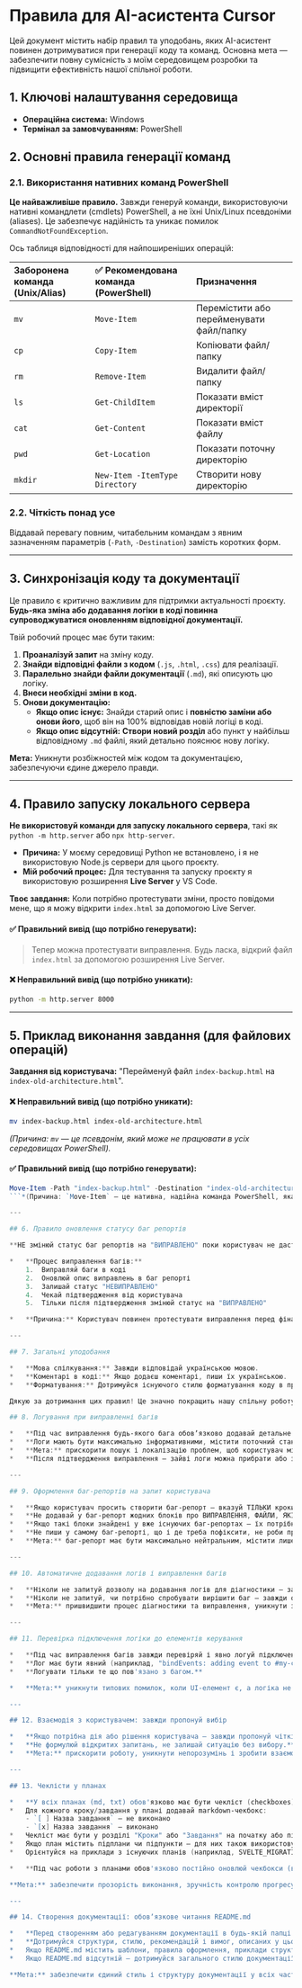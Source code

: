 # Правила для AI-асистента Cursor

Цей документ містить набір правил та уподобань, яких AI-асистент повинен дотримуватися при генерації коду та команд. Основна мета — забезпечити повну сумісність з моїм середовищем розробки та підвищити ефективність нашої спільної роботи.

## 1. Ключові налаштування середовища

*   **Операційна система:** Windows
*   **Термінал за замовчуванням:** PowerShell

## 2. Основні правила генерації команд

### 2.1. Використання нативних команд PowerShell

**Це найважливіше правило.** Завжди генеруй команди, використовуючи нативні командлети (cmdlets) PowerShell, а не їхні Unix/Linux псевдоніми (aliases). Це забезпечує надійність та уникає помилок `CommandNotFoundException`.

Ось таблиця відповідності для найпоширеніших операцій:

| Заборонена команда (Unix/Alias) | ✅ Рекомендована команда (PowerShell) | Призначення |
| :--- | :--- | :--- |
| `mv` | `Move-Item` | Перемістити або перейменувати файл/папку |
| `cp` | `Copy-Item` | Копіювати файл/папку |
| `rm` | `Remove-Item` | Видалити файл/папку |
| `ls` | `Get-ChildItem` | Показати вміст директорії |
| `cat` | `Get-Content` | Показати вміст файлу |
| `pwd` | `Get-Location` | Показати поточну директорію |
| `mkdir`| `New-Item -ItemType Directory` | Створити нову директорію |

### 2.2. Чіткість понад усе

Віддавай перевагу повним, читабельним командам з явним зазначенням параметрів (`-Path`, `-Destination`) замість коротких форм.

---

## 3. Синхронізація коду та документації

Це правило є критично важливим для підтримки актуальності проєкту. **Будь-яка зміна або додавання логіки в коді повинна супроводжуватися оновленням відповідної документації.**

Твій робочий процес має бути таким:

1.  **Проаналізуй запит** на зміну коду.
2.  **Знайди відповідні файли з кодом** (`.js`, `.html`, `.css`) для реалізації.
3.  **Паралельно знайди файли документації** (`.md`), які описують цю логіку.
4.  **Внеси необхідні зміни в код.**
5.  **Онови документацію:**
    *   **Якщо опис існує:** Знайди старий опис і **повністю заміни або онови його**, щоб він на 100% відповідав новій логіці в коді.
    *   **Якщо опис відсутній:** **Створи новий розділ** або пункт у найбільш відповідному `.md` файлі, який детально пояснює нову логіку.

**Мета:** Уникнути розбіжностей між кодом та документацією, забезпечуючи єдине джерело правди.

---

## 4. Правило запуску локального сервера

**Не використовуй команди для запуску локального сервера**, такі як `python -m http.server` або `npx http-server`.

*   **Причина:** У моєму середовищі Python не встановлено, і я не використовую Node.js сервери для цього проєкту.
*   **Мій робочий процес:** Для тестування та запуску проєкту я використовую розширення **Live Server** у VS Code.

**Твоє завдання:** Коли потрібно протестувати зміни, просто повідоми мене, що я можу відкрити `index.html` за допомогою Live Server.

#### ✅ Правильний вивід (що потрібно генерувати):

> Тепер можна протестувати виправлення. Будь ласка, відкрий файл `index.html` за допомогою розширення Live Server.

#### ❌ Неправильний вивід (що потрібно уникати):

```bash
python -m http.server 8000
```

---

## 5. Приклад виконання завдання (для файлових операцій)

**Завдання від користувача:** "Перейменуй файл `index-backup.html` на `index-old-architecture.html`".

#### ❌ Неправильний вивід (що потрібно уникати):

```bash
mv index-backup.html index-old-architecture.html
```
*(Причина: `mv` — це псевдонім, який може не працювати в усіх середовищах PowerShell).*

#### ✅ Правильний вивід (що потрібно генерувати):

```powershell
Move-Item -Path "index-backup.html" -Destination "index-old-architecture.html"
```*(Причина: `Move-Item` — це нативна, надійна команда PowerShell, яка гарантовано спрацює).*

---

## 6. Правило оновлення статусу баг репортів

**НЕ змінюй статус баг репортів на "ВИПРАВЛЕНО" поки користувач не дасть підтвердження.**

*   **Процес виправлення багів:**
    1.  Виправляй баги в коді
    2.  Оновлюй опис виправлень в баг репорті
    3.  Залишай статус "НЕВИПРАВЛЕНО"
    4.  Чекай підтвердження від користувача
    5.  Тільки після підтвердження змінюй статус на "ВИПРАВЛЕНО"

*   **Причина:** Користувач повинен протестувати виправлення перед фінальним підтвердженням статусу.

---

## 7. Загальні уподобання

*   **Мова спілкування:** Завжди відповідай українською мовою.
*   **Коментарі в коді:** Якщо додаєш коментарі, пиши їх українською.
*   **Форматування:** Дотримуйся існуючого стилю форматування коду в проєкті.

Дякую за дотримання цих правил! Це значно покращить нашу спільну роботу.

## 8. Логування при виправленні багів

*   **Під час виправлення будь-якого бага обовʼязково додавай детальне логування у всі ключові місця (зміна стану, рендер, підписки, обробники подій, ключові гілки логіки).**
*   **Логи мають бути максимально інформативними, містити поточний стан, вхідні параметри, результат виконання, ідентифікатори компонентів/елементів.**
*   **Мета:** прискорити пошук і локалізацію проблем, щоб користувач міг швидко знайти причину навіть складних багів.
*   **Після підтвердження виправлення — зайві логи можна прибрати або залишити лише найважливіші для підтримки.

---

## 9. Оформлення баг-репортів на запит користувача

*   **Якщо користувач просить створити баг-репорт — вказуй ТІЛЬКИ кроки для відтворення, очікуваний результат і фактичний результат.**
*   **Не додавай у баг-репорт жодних блоків про ВИПРАВЛЕННЯ, ФАЙЛИ, ЯКІ БУЛИ ЗМІНЕНІ, ЛОГИ ДОДАНІ, або будь-які інші технічні деталі, які можуть викликати фантомні помилки чи ускладнити аналіз.**
*   **Якщо такі блоки знайдені у вже існуючих баг-репортах — їх потрібно ігнорувати і видаляти при оновленні або аналізі репорту.**
*   **Не пиши у самому баг-репорті, що і де треба пофіксити, не роби припущень щодо причин чи місця проблеми, не пиши які вже зробив виправлення.**
*   **Мета:** баг-репорт має бути максимально нейтральним, містити лише факти, і не впливати на подальший процес діагностики та виправлення.

---

## 10. Автоматичне додавання логів і виправлення багів

*   **Ніколи не запитуй дозволу на додавання логів для діагностики — завжди додавай їх автоматично, якщо це допоможе знайти причину.**
*   **Ніколи не запитуй, чи потрібно спробувати вирішити баг — завжди одразу виправляй баг, якщо він відтворюється або є відповідний запит.**
*   **Мета:** пришвидшити процес діагностики та виправлення, уникнути зайвих уточнень і затримок.

---

## 11. Перевірка підключення логіки до елементів керування

*   **Під час виправлення багів завжди перевіряй і явно логуй підключення логіки до кнопок, чекбоксів, інпутів та інших елементів керування.**
*   **Лог має бути явний (наприклад, "bindEvents: adding event to #my-checkbox", "event added", "handler fired"), щоб було видно, що обробник реально підключений і спрацьовує.**
*   **Логувати тільки те що пов'язано з багом.**

*   **Мета:** уникнути типових помилок, коли UI-елемент є, а логіка не підключена або не працює.

---

## 12. Взаємодія з користувачем: завжди пропонуй вибір

*   **Якщо потрібна дія або рішення користувача — завжди пропонуй чіткі варіанти вибору (наприклад: 1. Продовжити; 2. Змінити пріоритет; 3. Інше).**
*   **Не формулюй відкритих запитань, не залишай ситуацію без вибору.**
*   **Мета:** прискорити роботу, уникнути непорозумінь і зробити взаємодію максимально зручною для користувача.

---

## 13. Чеклісти у планах

*   **У всіх планах (md, txt) обов'язково має бути чекліст (checkboxes) для відмітки виконаних пунктів.**
*   Для кожного кроку/завдання у плані додавай markdown-чекбокс:
    - `[ ] Назва завдання` — не виконано
    - `[x] Назва завдання` — виконано
*   Чекліст має бути у розділі "Кроки" або "Завдання" на початку або після короткого опису.
*   Якщо план містить підплани чи підпункти — для них також використовуй вкладені чекбокси.
*   Орієнтуйся на приклади з існуючих планів (наприклад, SVELTE_MIGRATION_PLAN.md, BUTTON_LOGIC_PLAN_OLD.md).

*   **Під час роботи з планами обов'язково постійно оновлюй чекбокси (відмітки виконання) відповідно до фактичного прогресу.**

**Мета:** забезпечити прозорість виконання, зручність контролю прогресу та уніфікований вигляд усіх планів у проєкті.

---

## 14. Створення документації: обовʼязкове читання README.md

*   **Перед створенням або редагуванням документації в будь-якій папці проєкту, спочатку обовʼязково прочитай файл README.md у цій папці (якщо він існує).**
*   **Дотримуйся структури, стилю, рекомендацій і вимог, описаних у цьому README.md, при написанні нової документації.**
*   Якщо README.md містить шаблони, правила оформлення, приклади структури — використовуй їх як основу для нової документації.
*   Якщо README.md відсутній — дотримуйся загального стилю документації проєкту.

**Мета:** забезпечити єдиний стиль і структуру документації у всіх частинах проєкту, уникнути хаосу та полегшити навігацію для всіх учасників.